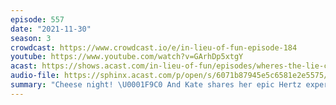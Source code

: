 ```yaml
---
episode: 557
date: "2021-11-30"
season: 3
crowdcast: https://www.crowdcast.io/e/in-lieu-of-fun-episode-184
youtube: https://www.youtube.com/watch?v=GArhDp5xtgY
acast: https://shows.acast.com/in-lieu-of-fun/episodes/wheres-the-lie-cheese-night
audio-file: https://sphinx.acast.com/p/open/s/6071b87945e5c6581e2e5575/e/61b28490df210c0014a890e6/media.mp3
summary: "Cheese night! \U0001F9C0 And Kate shares her epic Hertz experience"
---
```

